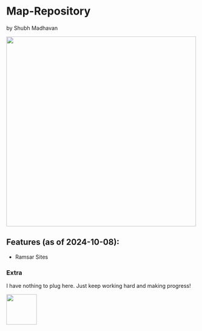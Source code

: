 # Map-Repository
by Shubh Madhavan

<img src="https://github.com/user-attachments/assets/f437f072-72a5-4f3c-ae02-e09949f443d4" height="500"/>

## Features (as of 2024-10-08):
- Ramsar Sites


### Extra
I have nothing to plug here. Just keep working hard and making progress!  

<img src="https://github.com/user-attachments/assets/d19c0b80-c5b3-4180-bdca-cb645edcd1ad" height="80" />
